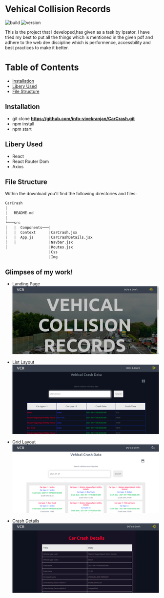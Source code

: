 # Vehical Collision Records

![build](https://img.shields.io/travis/USER/REPO.svg) ![version](https://img.shields.io/badge/version-1.0.0-blue.svg)

<!--- ![Product Presentation Image](public/cover.png) -->

This is the project that I developed,has given as a task by Ipsator. I have tried my best to put all the things which is mentioned in the given pdf and adhere to the web dev discipline which is performence, accessbility and best practices to make it better.

# Table of Contents

- [Installation](#installation)
- [Libery Used](#libery-used)
- [File Structure](#file-structure)

## Installation

- git clone **https://github.com/info-vivekranjan/CarCrash.git**
- npm install
- npm start

## Libery Used

- React
- React Router Dom
- Axios

## File Structure

Within the download you'll find the following directories and files:

```
CarCrash
|
│   README.md
|
└───src
│   |  Components───|
│   |  Context      |CarCrash.jsx
|   |  App.js       |CarCrashDetails.jsx
│   |               |Navbar.jsx
│                   |Routes.jsx
                    |Css
                    |Img

```

## Glimpses of my work!

- Landing Page
  ![Landing Page](./Screenshots/landingPage.png)

- List Layout
  ![List Layout](./Screenshots/table1.png)

- Grid Layout
  ![Grid Layout](./Screenshots/grid1.png)

- Crash Details
  ![Grid Layout](./Screenshots/crashDetails.png)
